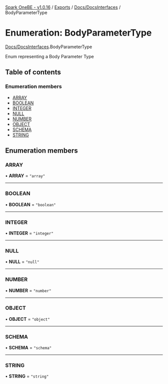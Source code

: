 [Spark OneBE - v1.0.16](../README.md) / [Exports](../modules.md) / [Docs/DocsInterfaces](../modules/Docs_DocsInterfaces.md) / BodyParameterType

# Enumeration: BodyParameterType

[Docs/DocsInterfaces](../modules/Docs_DocsInterfaces.md).BodyParameterType

Enum representing a Body Parameter Type

## Table of contents

### Enumeration members

- [ARRAY](Docs_DocsInterfaces.BodyParameterType.md#array)
- [BOOLEAN](Docs_DocsInterfaces.BodyParameterType.md#boolean)
- [INTEGER](Docs_DocsInterfaces.BodyParameterType.md#integer)
- [NULL](Docs_DocsInterfaces.BodyParameterType.md#null)
- [NUMBER](Docs_DocsInterfaces.BodyParameterType.md#number)
- [OBJECT](Docs_DocsInterfaces.BodyParameterType.md#object)
- [SCHEMA](Docs_DocsInterfaces.BodyParameterType.md#schema)
- [STRING](Docs_DocsInterfaces.BodyParameterType.md#string)

## Enumeration members

### ARRAY

• **ARRAY** = `"array"`

___

### BOOLEAN

• **BOOLEAN** = `"boolean"`

___

### INTEGER

• **INTEGER** = `"integer"`

___

### NULL

• **NULL** = `"null"`

___

### NUMBER

• **NUMBER** = `"number"`

___

### OBJECT

• **OBJECT** = `"object"`

___

### SCHEMA

• **SCHEMA** = `"schema"`

___

### STRING

• **STRING** = `"string"`
